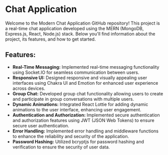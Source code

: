 #  Chat Application

Welcome to the Modern Chat Application GitHub repository! This project is a real-time chat application developed using the MERN (MongoDB, Express.js, React, Node.js) stack. Below you'll find information about the project, its features, and how to get started.

## Features:

- **Real-Time Messaging:** Implemented real-time messaging functionality using Socket.IO for seamless communication between users.
- **Responsive UI:** Designed responsive and visually appealing user interfaces using Chakra UI and Emotion for enhanced user experience across devices.
- **Group Chat:** Developed group chat functionality allowing users to create and participate in group conversations with multiple users.
- **Dynamic Animations:** Integrated React Lottie for adding dynamic animations to the user interface, enhancing user engagement.
- **Authentication and Authorization:** Implemented secure authentication and authorization features using JWT (JSON Web Tokens) to ensure secure user authentication.
- **Error Handling:** Implemented error handling and middleware functions to enhance the reliability and security of the application.
- **Password Hashing:** Utilized bcryptjs for password hashing and verification to ensure the security of user data.


